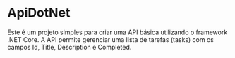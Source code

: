 # ApiDotNet
Este é um projeto simples para criar uma API básica utilizando o framework .NET Core. A API permite gerenciar uma lista de tarefas (tasks) com os campos Id, Title, Description e Completed.
